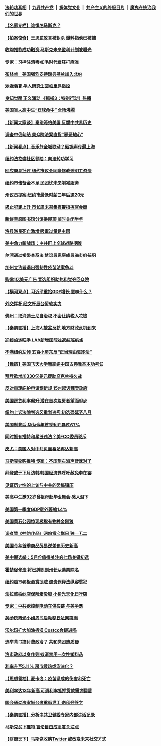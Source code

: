 ####  [法轮功真相](../../../../basic/blob/master/README.md?t=04300431) &nbsp;|&nbsp; [九评共产党](../../../../9ping.md/blob/master/README.md?t=04300431) &nbsp;|&nbsp; [解体党文化](../../../../jtdwh.md/blob/master/README.md?t=04300431)  &nbsp;|&nbsp; [共产主义的终极目的](../../../../gczydzjmd.md/blob/master/README.md?t=04300431) &nbsp;|&nbsp; [魔鬼在统治我们的世界](../../../../mgztzwmdsj.md/blob/master/README.md?t=04300431) 

#### [【名家专栏】谁惧怕马斯克？](../pages/nsc412/n13723351.md?t=04300431) 

#### [【拍案惊奇】王思聪敢言被封杀 爆料指他已被捕](../pages/nsc412/n13723559.md?t=04300431) 

#### [收购推特成功融资 马斯克未来盈利计划被曝光](../pages/nsc412/n13723526.md?t=04300431) 

#### [专家：习押注清零 如毛时代疯狂打麻雀](../pages/nsc412/n13723589.md?t=04300431) 

#### [布林肯：美国强烈支持瑞典芬兰加入北约](../pages/nsc412/n13723533.md?t=04300431) 

#### [涉嫌袭警  华人研究生面临重罪指控](../pages/nsc412/n13723568.md?t=04300431) 

#### [良知觉醒 正义涌动 《抓捕3：特别行动》热播](../pages/nsc412/n13722948.md?t=04300431) 

#### [美国盲人高中生“罚球命中” 全场沸腾](../pages/nsc412/n13723218.md?t=04300431) 

#### [【新闻大家谈】秦刚笼络美国 反爆中共黑历史](../pages/nsc412/n13722995.md?t=04300431) 

#### [调查中俄勾结 美众院法案直指“邪恶轴心”](../pages/nsc412/n13723270.md?t=04300431) 

#### [【新闻看点】音乐节全城联动？砸锅声传遍上海](../pages/nsc412/n13722662.md?t=04300431) 

#### [纽约法拉盛社区领袖：向法轮功学习](../pages/nsc412/n13723116.md?t=04300431) 

#### [回应商界批评 纽约市议会同意修改透明工资法](../pages/nsc412/n13723060.md?t=04300431) 

#### [纽约市储备金不足 民团忧未来削减服务](../pages/nsc412/n13723062.md?t=04300431) 

#### [州议员提案 纽约市最低时薪三年后逾20元](../pages/nsc412/n13723070.md?t=04300431) 

#### [遏止犯罪上升 市长周末召集市警指挥官会商](../pages/nsc412/n13723072.md?t=04300431) 

#### [新鲜草原图书馆分馆换屋顶 临时关闭半年](../pages/nsc412/n13723054.md?t=04300431) 

#### [洛县游民死亡激增 吸毒过量是主因](../pages/nsc412/n13723046.md?t=04300431) 

#### [美中角力新战场：中共盯上全球战略咽喉](../pages/nsc412/n13722771.md?t=04300431) 

#### [尔湾通过裙带关系法 禁议员家庭成员进市府任职](../pages/nsc412/n13722984.md?t=04300431) 

#### [加州立法者退出强制性疫苗法案争斗](../pages/nsc412/n13722954.md?t=04300431) 

#### [购逾1亿美元广告 竞选组织助共和党夺回众院](../pages/nsc412/n13722887.md?t=04300431) 

#### [【横河观点】习近平重拾GDP增长 意味什么？](../pages/nsc412/n13722847.md?t=04300431) 

#### [外交挥杆 经文杯展台侨软实力](../pages/nsc412/n13722898.md?t=04300431) 

#### [佛州：取消迪士尼自治权 不会让纳税人花钱](../pages/nsc412/n13722837.md?t=04300431) 

#### [【秦鹏直播】上海人敲盆反抗 地方财政危机到来](../pages/nsc412/n13722844.md?t=04300431) 

#### [迎接旅游旺季 LAX新增国际往返航班航线](../pages/nsc412/n13722824.md?t=04300431) 

#### [不满纽约左倾 五百小房东反“正当理由驱逐法”](../pages/nsc412/n13722216.md?t=04300431) 

#### [【舞蹈】美国飞天大学舞蹈系中国古典舞基本功考试](../pages/nsc412/n13722790.md?t=04300431) 

#### [拜登欲增加330亿美元援助乌克兰持久战](../pages/nsc412/n13722834.md?t=04300431) 

#### [反对审理庇护申请案新规 15州起诉拜登政府](../pages/nsc412/n13722762.md?t=04300431) 

#### [美国房贷利率飙升 潜在首次购房者望而却步](../pages/nsc412/n13722721.md?t=04300431) 

#### [纽约上诉法院判选区重划违宪 初选恐延至八月](../pages/nsc412/n13722226.md?t=04300431) 

#### [美国制裁后 华为今年首季利润暴跌67%](../pages/nsc412/n13722751.md?t=04300431) 

#### [同时拥有推特和星链违法？美FCC委员驳斥](../pages/nsc412/n13722679.md?t=04300431) 

#### [皮尤：美国人对中共负面看法再达新高](../pages/nsc412/n13722742.md?t=04300431) 

#### [马斯克收购推特 专家：不压制右派声音就对了](../pages/nsc412/n13722695.md?t=04300431) 

#### [拜登或于下月访韩 韩国经济界呼吁赦免李在镕](../pages/nsc412/n13722612.md?t=04300431) 

#### [见证历史性的上访与中共的恐怖镇压](../pages/nsc412/n13722520.md?t=04300431) 

#### [美高中生邀92岁曾祖母赴毕业舞会 感人泪下](../pages/nsc412/n13722328.md?t=04300431) 

#### [美国第一季度GDP意外萎缩1.4%](../pages/nsc412/n13722625.md?t=04300431) 

#### [美国黄石公园惊现极稀有物种金刚狼](../pages/nsc412/n13722316.md?t=04300431) 

#### [读者赞《神韵作品》网站赏心悦目 独一无二](../pages/nsc412/n13720863.md?t=04300431) 

#### [美国今年首季商品贸易逆差创历史新高](../pages/nsc412/n13722368.md?t=04300431) 

#### [美中期选举：5月份值得关注的七场关键初选](../pages/nsc412/n13721879.md?t=04300431) 

#### [霍楚促修法 将已辞职副州长从选票除名](../pages/nsc412/n13722192.md?t=04300431) 

#### [纽约超市老板悬赏捉贼 谴责保释法纵容惯犯](../pages/nsc412/n13722189.md?t=04300431) 

#### [法拉盛婚纱店保险箱没锁 小偷光天化日行窃](../pages/nsc412/n13722182.md?t=04300431) 

#### [专家：中共欲控制电动车供应链 与美争霸](../pages/nsc412/n13722161.md?t=04300431) 

#### [美参院两党小组周四启动移民法案磋商](../pages/nsc412/n13722123.md?t=04300431) 

#### [沃尔玛扩大加油折扣 Costco会跟进吗](../pages/nsc412/n13722105.md?t=04300431) 

#### [选举背书搞付费政治？ 共和党团遭质疑](../pages/nsc412/n13722119.md?t=04300431) 

#### [洛市政府以身作则 拟渐禁用一次性塑料品](../pages/nsc412/n13722114.md?t=04300431) 

#### [利率升至5.11% 房市续热或泡沫化？](../pages/nsc412/n13721966.md?t=04300431) 

#### [【思想领袖】麦卡洛：疫苗造成的伤害和死亡](../pages/nsc412/n13717071.md?t=04300431) 

#### [美利率达13年新高 可调利率抵押贷款需求翻番](../pages/nsc412/n13722042.md?t=04300431) 

#### [国会通过法案挺台湾重返世卫 送拜登签字](../pages/nsc412/n13722043.md?t=04300431) 

#### [【秦鹏直播】分析中共卫健委专家内部讲话记录](../pages/nsc412/n13722036.md?t=04300431) 

#### [马斯克买下推特 言论自由成高度关注点](../pages/nsc412/n13722017.md?t=04300431) 

#### [【财商天下】马斯克收购Twitter 或改变未来社交方式](../pages/nsc412/n13721958.md?t=04300431) 


